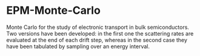 # EPM-Monte-Carlo
Monte Carlo for the study of electronic transport in bulk semiconductors. Two versions have been developed: in the first one the scattering rates are evaluated at the end of each drift step, whereas in the second case they have been tabulated by sampling over an energy interval.
